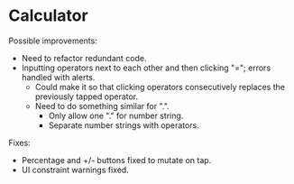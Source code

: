 # Calculator
Possible improvements:
- Need to refactor redundant code.
- Inputting operators next to each other and then clicking "="; errors handled with alerts. 
    * Could make it so that clicking operators consecutively replaces the previously tapped operator.
    * Need to do something similar for ".".
        + Only allow one "." for number string.
        + Separate number strings with operators.

Fixes:
- Percentage and +/- buttons fixed to mutate on tap.
- UI constraint warnings fixed.
    
